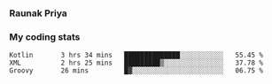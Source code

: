### Raunak Priya

### My coding stats

<!--START_SECTION:waka-->
```text
Kotlin       3 hrs 34 mins   ██████████████░░░░░░░░░░░   55.45 % 
XML          2 hrs 25 mins   █████████▒░░░░░░░░░░░░░░░   37.78 % 
Groovy       26 mins         █▓░░░░░░░░░░░░░░░░░░░░░░░   06.75 % 
```
<!--END_SECTION:waka-->
